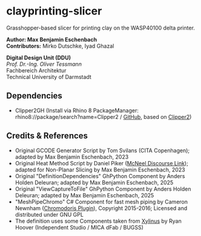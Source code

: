 # clayprinting-slicer
Grasshopper-based slicer for printing clay on the WASP40100 delta printer.

**Author: Max Benjamin Eschenbach**  
**Contributors:** Mirko Dutschke, Iyad Ghazal  

**Digital Design Unit (DDU)**  
*Prof. Dr.-Ing. Oliver Tessmann*  
Fachbereich Architektur  
Technical University of Darmstadt  

## Dependencies

- Clipper2GH (Install via Rhino 8 PackageManager: rhino8://package/search?name=Clipper2 / [GitHub](https://github.com/seghier/Clipper2GH), based on [Clipper2](https://github.com/AngusJohnson/Clipper2))

## Credits & References

- Original GCODE Generator Script by Tom Svilans (CITA Copenhagen); adapted by Max Benjamin Eschenbach, 2023
- Original Heat Method Script by Daniel Piker ([McNeel Discourse Link](https://discourse.mcneel.com/t/heat-method/105135)); adapted for Non-Planar Slicing by Max Benjamin Eschenbach, 2023
- Original "DefinitionDependencies" GhPython Component by Anders Holden Deleuran; adapted by Max Benjamin Eschenbach, 2025
- Original "ViewCaptureToFile" GhPython Component by Anders Holden Deleuran; adapted by Max Benjamin Eschenbach, 2025
- "MeshPipeChromo" C# Component for fast mesh piping by Cameron Newnham ([Chromodoris Plugin](https://github.com/camnewnham/ChromodorisGH)), Copyright 2015-2016; Licensed and distributed under GNU GPL
- The definition uses some Components taken from [Xylinus](https://www.food4rhino.com/en/app/xylinus-novel-control-3d-printing#) by Ryan Hoover (Independent Studio / MICA dFab / BUGSS)

